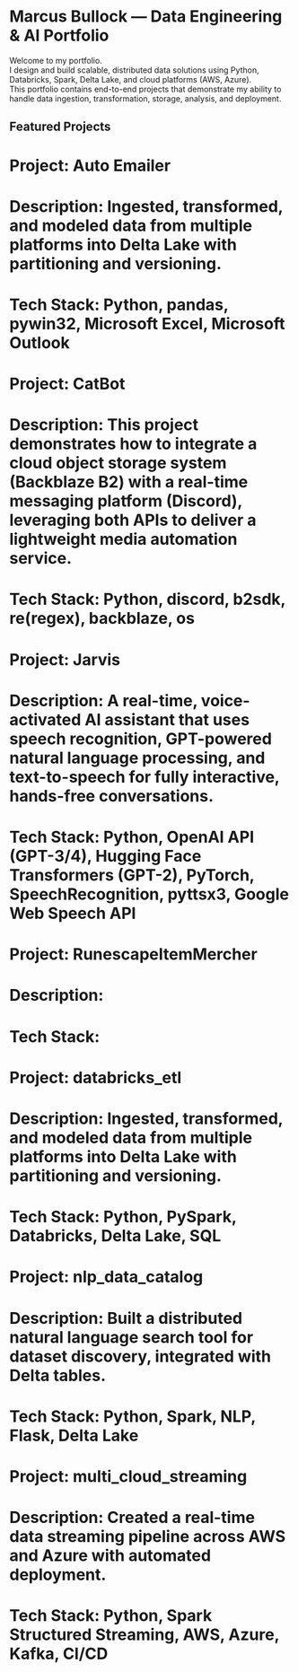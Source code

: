 # Marcus Bullock — Data Engineering & AI Portfolio

Welcome to my portfolio.  
I design and build scalable, distributed data solutions using Python, Databricks, Spark, Delta Lake, and cloud platforms (AWS, Azure).  
This portfolio contains end-to-end projects that demonstrate my ability to handle data ingestion, transformation, storage, analysis, and deployment.

## Featured Projects

# Project: Auto Emailer  
# Description: Ingested, transformed, and modeled data from multiple platforms into Delta Lake with partitioning and versioning.  
# Tech Stack: Python, pandas, pywin32, Microsoft Excel, Microsoft Outlook  

# Project: CatBot  
# Description: This project demonstrates how to integrate a cloud object storage system (Backblaze B2) with a real-time messaging platform (Discord), leveraging both APIs to deliver a lightweight media automation service.  
# Tech Stack: Python, discord, b2sdk, re(regex), backblaze, os  

# Project: Jarvis  
# Description: A real-time, voice-activated AI assistant that uses speech recognition, GPT-powered natural language processing, and text-to-speech for fully interactive, hands-free conversations.  
# Tech Stack: Python, OpenAI API (GPT-3/4), Hugging Face Transformers (GPT-2), PyTorch, SpeechRecognition, pyttsx3, Google Web Speech API  

# Project: RunescapeItemMercher  
# Description:   
# Tech Stack:   

# Project: databricks_etl  
# Description: Ingested, transformed, and modeled data from multiple platforms into Delta Lake with partitioning and versioning.  
# Tech Stack: Python, PySpark, Databricks, Delta Lake, SQL  

# Project: nlp_data_catalog  
# Description: Built a distributed natural language search tool for dataset discovery, integrated with Delta tables.  
# Tech Stack: Python, Spark, NLP, Flask, Delta Lake  

# Project: multi_cloud_streaming  
# Description: Created a real-time data streaming pipeline across AWS and Azure with automated deployment.  
# Tech Stack: Python, Spark Structured Streaming, AWS, Azure, Kafka, CI/CD  
